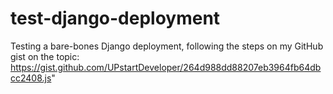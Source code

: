 # test-django-deployment
Testing a bare-bones Django deployment, following the steps on my GitHub gist on the topic: https://gist.github.com/UPstartDeveloper/264d988dd88207eb3964fb64dbcc2408.js"
